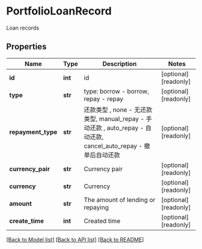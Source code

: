 # PortfolioLoanRecord

Loan records
## Properties
Name | Type | Description | Notes
------------ | ------------- | ------------- | -------------
**id** | **int** | id | [optional] [readonly] 
**type** | **str** | type: borrow - borrow, repay - repay | [optional] [readonly] 
**repayment_type** | **str** | 还款类型 , none - 无还款类型, manual_repay - 手动还款 , auto_repay - 自动还款, cancel_auto_repay - 撤单后自动还款 | [optional] [readonly] 
**currency_pair** | **str** | Currency pair | [optional] [readonly] 
**currency** | **str** | Currency | [optional] [readonly] 
**amount** | **str** | The amount of lending or repaying | [optional] [readonly] 
**create_time** | **int** | Created time | [optional] [readonly] 

[[Back to Model list]](../README.md#documentation-for-models) [[Back to API list]](../README.md#documentation-for-api-endpoints) [[Back to README]](../README.md)


